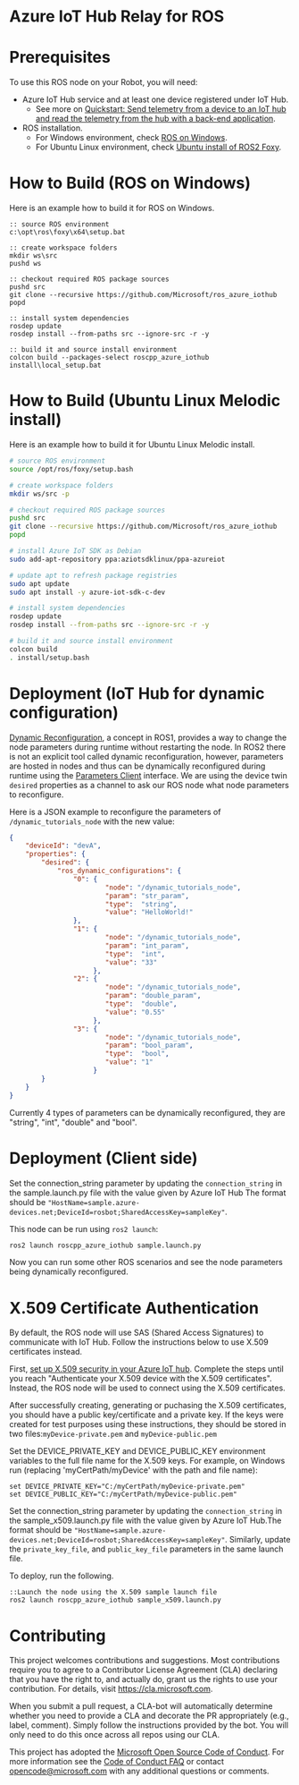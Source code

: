 # Azure IoT Hub Relay for ROS

# Prerequisites
To use this ROS node on your Robot, you will need:
  * Azure IoT Hub service and at least one device registered under IoT Hub.
    * See more on [Quickstart: Send telemetry from a device to an IoT hub and read the telemetry from the hub with a back-end application](https://docs.microsoft.com/en-us/azure/iot-hub/quickstart-send-telemetry-c).
  * ROS installation.
    * For Windows environment, check [ROS on Windows](https://aka.ms/ros).
    * For Ubuntu Linux environment, check [Ubuntu install of ROS2 Foxy](https://index.ros.org/doc/ros2/Installation/Foxy/Linux-Development-Setup/).

# How to Build (ROS on Windows)
Here is an example how to build it for ROS on Windows.
```Batchfile
:: source ROS environment
c:\opt\ros\foxy\x64\setup.bat

:: create workspace folders
mkdir ws\src
pushd ws

:: checkout required ROS package sources
pushd src
git clone --recursive https://github.com/Microsoft/ros_azure_iothub
popd

:: install system dependencies
rosdep update
rosdep install --from-paths src --ignore-src -r -y

:: build it and source install environment
colcon build --packages-select roscpp_azure_iothub
install\local_setup.bat
```

# How to Build (Ubuntu Linux Melodic install)
Here is an example how to build it for Ubuntu Linux Melodic install.

``` bash
# source ROS environment
source /opt/ros/foxy/setup.bash

# create workspace folders
mkdir ws/src -p

# checkout required ROS package sources
pushd src
git clone --recursive https://github.com/Microsoft/ros_azure_iothub
popd

# install Azure IoT SDK as Debian
sudo add-apt-repository ppa:aziotsdklinux/ppa-azureiot

# update apt to refresh package registries
sudo apt update
sudo apt install -y azure-iot-sdk-c-dev

# install system dependencies
rosdep update
rosdep install --from-paths src --ignore-src -r -y

# build it and source install environment
colcon build 
. install/setup.bash
```

# Deployment (IoT Hub for dynamic configuration)
[Dynamic Reconfiguration](https://design.ros2.org/articles/ros_parameters.html), a concept in ROS1, provides a way to change the node parameters during runtime without restarting the node. In ROS2 there is not an explicit tool called dynamic reconfiguration, however, 
parameters are hosted in nodes and thus can be dynamically reconfigured during runtime using the [Parameters Client](http://docs.ros2.org/bouncy/api/rclcpp/classrclcpp_1_1_sync_parameters_client.html) interface. 
We are using the device twin `desired` properties as a channel to ask our ROS node what node parameters to reconfigure.

Here is a JSON example to reconfigure the parameters of `/dynamic_tutorials_node` with the new value:

```json
{
    "deviceId": "devA",
    "properties": {
        "desired": {
            "ros_dynamic_configurations": {
                "0": {
                        "node": "/dynamic_tutorials_node", 
                        "param": "str_param",
                        "type":  "string",
                        "value": "HelloWorld!"
                },
                "1": {
                        "node": "/dynamic_tutorials_node",
                        "param": "int_param",
                        "type":  "int",
                        "value": "33"
                     },
                "2": {
                        "node": "/dynamic_tutorials_node",
                        "param": "double_param",
                        "type":  "double",
                        "value": "0.55"
                     },
                "3": {
                        "node": "/dynamic_tutorials_node",
                        "param": "bool_param",
                        "type":  "bool",
                        "value": "1"
                     }
        }
    }
}
```

Currently 4 types of parameters can be dynamically reconfigured, they are "string", "int", "double" and "bool".

# Deployment (Client side)

Set the connection_string parameter by updating the `connection_string` in the sample.launch.py file with the value given by Azure IoT Hub The format should be `"HostName=sample.azure-devices.net;DeviceId=rosbot;SharedAccessKey=sampleKey"`. 

This node can be run using `ros2 launch`:

``` bash
ros2 launch roscpp_azure_iothub sample.launch.py 
```

Now you can run some other ROS scenarios and see the node parameters being dynamically reconfigured.

# X.509 Certificate Authentication

By default, the ROS node will use SAS (Shared Access Signatures) to communicate with IoT Hub. Follow the instructions below to use X.509 certificates instead.

First, [set up X.509 security in your Azure IoT hub](https://docs.microsoft.com/en-us/azure/iot-hub/iot-hub-security-x509-get-started#authenticate-your-x509-device-with-the-x509-certificates). Complete the steps until you reach "Authenticate your X.509 device with the X.509 certificates". Instead, the ROS node will be used to connect using the X.509 certificates.

After successfully creating, generating or puchasing the X.509 certificates, you should have a public key/certificate and a private key. If the keys were created for test purposes using these instructions, they  should be stored in two files:`myDevice-private.pem` and `myDevice-public.pem`

Set the DEVICE_PRIVATE_KEY and DEVICE_PUBLIC_KEY environment variables to the full file name for the X.509 keys. For example, on Windows run (replacing 'myCertPath/myDevice' with the path and file name):
```Batchfile
set DEVICE_PRIVATE_KEY="C:/myCertPath/myDevice-private.pem"
set DEVICE_PUBLIC_KEY="C:/myCertPath/myDevice-public.pem"
```

Set the connection_string parameter by updating the `connection_string` in the sample_x509.launch.py file with the value given by Azure IoT Hub.The format should be `"HostName=sample.azure-devices.net;DeviceId=rosbot;SharedAccessKey=sampleKey"`. Similarly, update the `private_key_file`, and `public_key_file` parameters in the same launch file. 

To deploy, run the following.
```
::Launch the node using the X.509 sample launch file
ros2 launch roscpp_azure_iothub sample_x509.launch.py
```

# Contributing

This project welcomes contributions and suggestions.  Most contributions require you to agree to a
Contributor License Agreement (CLA) declaring that you have the right to, and actually do, grant us
the rights to use your contribution. For details, visit https://cla.microsoft.com.

When you submit a pull request, a CLA-bot will automatically determine whether you need to provide
a CLA and decorate the PR appropriately (e.g., label, comment). Simply follow the instructions
provided by the bot. You will only need to do this once across all repos using our CLA.

This project has adopted the [Microsoft Open Source Code of Conduct](https://opensource.microsoft.com/codeofconduct/).
For more information see the [Code of Conduct FAQ](https://opensource.microsoft.com/codeofconduct/faq/) or
contact [opencode@microsoft.com](mailto:opencode@microsoft.com) with any additional questions or comments.
